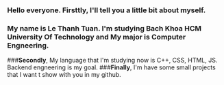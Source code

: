 ### Hello everyone. **Firsttly**, I'll tell you a little bit about myself.
### My name is Le Thanh Tuan. I'm studying Bach Khoa HCM University Of Technology and My major is Computer Engneering.
###**Secondly**, My language that I'm studying now is C++, CSS, HTML, JS. Backend engneering is my goal.
###**Finally**, I'm have some small projects that I want t show with you in my github.